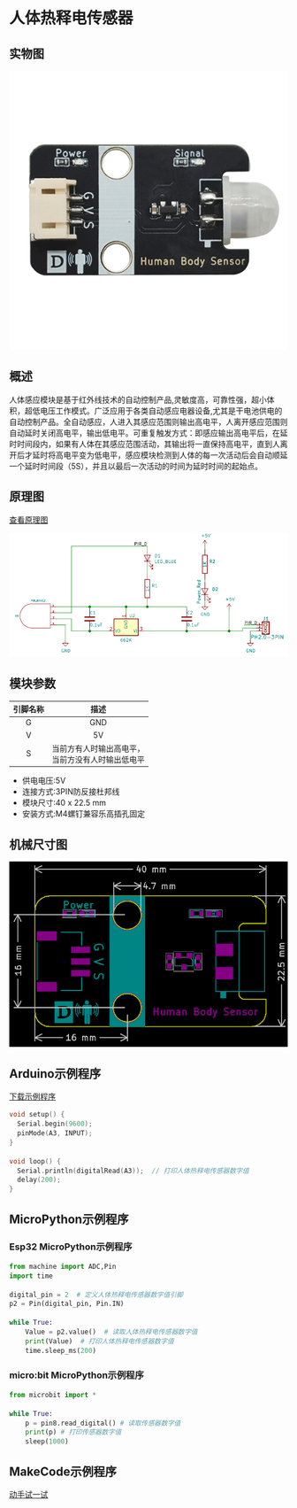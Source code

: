 # 人体热释电传感器

## 实物图

![实物图](picture/human_body_sensor.png)

## 概述

人体感应模块是基于红外线技术的自动控制产品,灵敏度高，可靠性强，超小体积，超低电压工作模式。广泛应用于各类自动感应电器设备,尤其是干电池供电的自动控制产品。全自动感应，人进入其感应范围则输出高电平，人离开感应范围则自动延时关闭高电平，输出低电平。可重复触发方式：即感应输出高电平后，在延时时间段内，如果有人体在其感应范围活动，其输出将一直保持高电平，直到人离开后才延时将高电平变为低电平，感应模块检测到人体的每一次活动后会自动顺延一个延时时间段（5S），并且以最后一次活动的时间为延时时间的起始点。

## 原理图

<a href="zh-cn/ph2.0_sensors/sensors/human_body_sensor/human_body_sensor_schematic.pdf" target="_blank">查看原理图</a>

![原理图](picture/human_body_sensor_schematic.png)

## 模块参数

| 引脚名称 |                         描述                          |
| :------: | :---------------------------------------------------: |
|    G     |                          GND                          |
|    V     |                          5V                           |
|    S     | 当前方有人时输出高电平，<br/>当前方没有人时输出低电平 |

- 供电电压:5V
- 连接方式:3PIN防反接杜邦线
- 模块尺寸:40 x 22.5 mm
- 安装方式:M4螺钉兼容乐高插孔固定

## 机械尺寸图

![机械尺寸图](picture/human_body_sensor_assembly.png)

## Arduino示例程序

<a href="zh-cn/ph2.0_sensors/sensors/grayscale_sensor/grayscale_sensor.zip" download>下载示例程序</a>

```c
void setup() {
  Serial.begin(9600);
  pinMode(A3, INPUT);
}

void loop() {
  Serial.println(digitalRead(A3));  // 打印人体热释电传感器数字值
  delay(200);
}
```

## MicroPython示例程序

### Esp32 MicroPython示例程序

```python
from machine import ADC,Pin
import time

digital_pin = 2  # 定义人体热释电传感器数字值引脚
p2 = Pin(digital_pin, Pin.IN)

while True:
    Value = p2.value()  # 读取人体热释电传感器数字值
    print(Value)  # 打印人体热释电传感器数字值
    time.sleep_ms(200)
```

### micro:bit MicroPython示例程序

```python
from microbit import *

while True:
    p = pin8.read_digital() # 读取传感器数字值
    print(p) # 打印传感器数字值
    sleep(1000)
```

## MakeCode示例程序

<a href="https://makecode.microbit.org/_Vhka6M8PFXyh" target="_blank">动手试一试</a>
